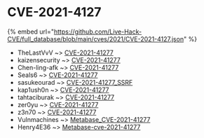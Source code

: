 # CVE-2021-4127
{% embed url="https://github.com/Live-Hack-CVE/full_database/blob/main/cves/2021/CVE-2021-4127.json" %}

* TheLastVvV ~> [CVE-2021-41277](https://www.alice-snow.ru/2021/database/cve-2021-4127/cve-2021-41277-thelastvvv)
* kaizensecurity ~> [CVE-2021-41277](https://www.alice-snow.ru/2021/database/cve-2021-4127/cve-2021-41277-kaizensecurity)
* Chen-ling-afk ~> [CVE-2021-41277](https://www.alice-snow.ru/2021/database/cve-2021-4127/cve-2021-41277-chen-ling-afk)
* Seals6 ~> [CVE-2021-41277](https://www.alice-snow.ru/2021/database/cve-2021-4127/cve-2021-41277-seals6)
* sasukeourad ~> [CVE-2021-41277_SSRF](https://www.alice-snow.ru/2021/database/cve-2021-4127/cve-2021-41277_ssrf-sasukeourad)
* kap1ush0n ~> [CVE-2021-41277](https://www.alice-snow.ru/2021/database/cve-2021-4127/cve-2021-41277-kap1ush0n)
* tahtaciburak ~> [CVE-2021-41277](https://www.alice-snow.ru/2021/database/cve-2021-4127/cve-2021-41277-tahtaciburak)
* zer0yu ~> [CVE-2021-41277](https://www.alice-snow.ru/2021/database/cve-2021-4127/cve-2021-41277-zer0yu)
* z3n70 ~> [CVE-2021-41277](https://www.alice-snow.ru/2021/database/cve-2021-4127/cve-2021-41277-z3n70)
* Vulnmachines ~> [Metabase_CVE-2021-41277](https://www.alice-snow.ru/2021/database/cve-2021-4127/metabase_cve-2021-41277-vulnmachines)
* Henry4E36 ~> [Metabase-cve-2021-41277](https://www.alice-snow.ru/2021/database/cve-2021-4127/metabase-cve-2021-41277-henry4e36)